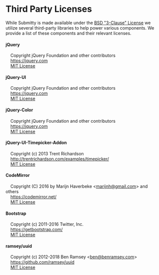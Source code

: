 Third Party Licenses
====================

While Submitty is made available under the [BSD "3-Clause" License](https://github.com/Submitty/Submitty/blob/master/LICENSE.md) 
we utilize several third-party libraries to help power various components. We provide a list of these components and
their relevant licenses.

#### jQuery
&nbsp;&nbsp;&nbsp;&nbsp;Copyright jQuery Foundation and other contributors  
&nbsp;&nbsp;&nbsp;&nbsp;https://jquery.com  
&nbsp;&nbsp;&nbsp;&nbsp;[MIT License](https://github.com/jquery/jquery/blob/master/LICENSE.txt)  

#### jQuery-UI
&nbsp;&nbsp;&nbsp;&nbsp;Copyright jQuery Foundation and other contributors  
&nbsp;&nbsp;&nbsp;&nbsp;https://jquery.com  
&nbsp;&nbsp;&nbsp;&nbsp;[MIT License](https://github.com/jquery/jquery-ui/blob/master/LICENSE.txt)

#### jQuery-Color
&nbsp;&nbsp;&nbsp;&nbsp;Copyright jQuery Foundation and other contributors  
&nbsp;&nbsp;&nbsp;&nbsp;https://jquery.com  
&nbsp;&nbsp;&nbsp;&nbsp;[MIT License](https://github.com/jquery/jquery-color/blob/master/LICENSE.txt)

#### jQuery-UI-Timepicker-Addon
&nbsp;&nbsp;&nbsp;&nbsp;Copyright (c) 2013 Trent Richardson  
&nbsp;&nbsp;&nbsp;&nbsp;http://trentrichardson.com/examples/timepicker/  
&nbsp;&nbsp;&nbsp;&nbsp;[MIT License](https://github.com/trentrichardson/jQuery-Timepicker-Addon/blob/master/LICENSE-MIT)

#### CodeMirror
&nbsp;&nbsp;&nbsp;&nbsp;Copyright (C) 2016 by Marijn Haverbeke \<marijnh@gmail.com\> and others  
&nbsp;&nbsp;&nbsp;&nbsp;https://codemirror.net/  
&nbsp;&nbsp;&nbsp;&nbsp;[MIT License](https://github.com/codemirror/CodeMirror/blob/master/LICENSE)

#### Bootstrap
&nbsp;&nbsp;&nbsp;&nbsp;Copyright (c) 2011-2016 Twitter, Inc.  
&nbsp;&nbsp;&nbsp;&nbsp;https://getbootstrap.com/  
&nbsp;&nbsp;&nbsp;&nbsp;[MIT License](https://github.com/twbs/bootstrap/blob/master/LICENSE)

#### ramsey/uuid
&nbsp;&nbsp;&nbsp;&nbsp;Copyright (c) 2012-2018 Ben Ramsey \<ben@benramsey.com\>  
&nbsp;&nbsp;&nbsp;&nbsp;https://github.com/ramsey/uuid  
&nbsp;&nbsp;&nbsp;&nbsp;[MIT License](https://github.com/ramsey/uuid/blob/master/LICENSE)
